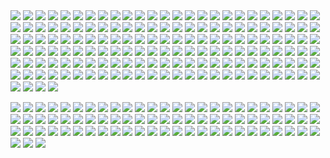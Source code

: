 <img src="https://github.com/buaashupan/clothing/blob/main/skirt/1.jpg"/>
<img src="https://github.com/buaashupan/clothing/blob/main/skirt/2.jpg"/>
<img src="https://github.com/buaashupan/clothing/blob/main/skirt/3.jpg"/>
<img src="https://github.com/buaashupan/clothing/blob/main/skirt/4.jpg"/>
<img src="https://github.com/buaashupan/clothing/blob/main/skirt/5.jpg"/>
<img src="https://github.com/buaashupan/clothing/blob/main/skirt/6.jpg"/>
<img src="https://github.com/buaashupan/clothing/blob/main/skirt/7.jpg"/>
<img src="https://github.com/buaashupan/clothing/blob/main/skirt/8.jpg"/>
<img src="https://github.com/buaashupan/clothing/blob/main/skirt/9.jpg"/>
<img src="https://github.com/buaashupan/clothing/blob/main/skirt/10.jpg"/>
<img src="https://github.com/buaashupan/clothing/blob/main/skirt/11.jpg"/>
<img src="https://github.com/buaashupan/clothing/blob/main/skirt/12.jpg"/>
<img src="https://github.com/buaashupan/clothing/blob/main/skirt/13.jpg"/>
<img src="https://github.com/buaashupan/clothing/blob/main/skirt/14.jpg"/>
<img src="https://github.com/buaashupan/clothing/blob/main/skirt/15.jpg"/>
<img src="https://github.com/buaashupan/clothing/blob/main/skirt/16.jpg"/>
<img src="https://github.com/buaashupan/clothing/blob/main/skirt/17.jpg"/>
<img src="https://github.com/buaashupan/clothing/blob/main/skirt/18.jpg"/>
<img src="https://github.com/buaashupan/clothing/blob/main/skirt/19.jpg"/>
<img src="https://github.com/buaashupan/clothing/blob/main/skirt/20.jpg"/>
<img src="https://github.com/buaashupan/clothing/blob/main/skirt/21.jpg"/>
<img src="https://github.com/buaashupan/clothing/blob/main/skirt/22.jpg"/>
<img src="https://github.com/buaashupan/clothing/blob/main/skirt/23.jpg"/>
<img src="https://github.com/buaashupan/clothing/blob/main/skirt/24.jpg"/>
<img src="https://github.com/buaashupan/clothing/blob/main/skirt/25.jpg"/>
<img src="https://github.com/buaashupan/clothing/blob/main/skirt/26.jpg"/>
<img src="https://github.com/buaashupan/clothing/blob/main/skirt/27.jpg"/>
<img src="https://github.com/buaashupan/clothing/blob/main/skirt/28.jpg"/>
<img src="https://github.com/buaashupan/clothing/blob/main/skirt/29.jpg"/>
<img src="https://github.com/buaashupan/clothing/blob/main/skirt/30.jpg"/>
<img src="https://github.com/buaashupan/clothing/blob/main/skirt/31.jpg"/>
<img src="https://github.com/buaashupan/clothing/blob/main/skirt/32.jpg"/>
<img src="https://github.com/buaashupan/clothing/blob/main/skirt/33.jpg"/>
<img src="https://github.com/buaashupan/clothing/blob/main/skirt/34.jpg"/>
<img src="https://github.com/buaashupan/clothing/blob/main/skirt/35.jpg"/>
<img src="https://github.com/buaashupan/clothing/blob/main/skirt/36.jpg"/>
<img src="https://github.com/buaashupan/clothing/blob/main/skirt/37.jpg"/>
<img src="https://github.com/buaashupan/clothing/blob/main/skirt/38.jpg"/>
<img src="https://github.com/buaashupan/clothing/blob/main/skirt/39.jpg"/>
<img src="https://github.com/buaashupan/clothing/blob/main/skirt/40.jpg"/>
<img src="https://github.com/buaashupan/clothing/blob/main/skirt/41.jpg"/>
<img src="https://github.com/buaashupan/clothing/blob/main/skirt/42.jpg"/>
<img src="https://github.com/buaashupan/clothing/blob/main/skirt/43.jpg"/>
<img src="https://github.com/buaashupan/clothing/blob/main/skirt/44.jpg"/>
<img src="https://github.com/buaashupan/clothing/blob/main/skirt/45.jpg"/>
<img src="https://github.com/buaashupan/clothing/blob/main/skirt/46.jpg"/>
<img src="https://github.com/buaashupan/clothing/blob/main/skirt/47.jpg"/>
<img src="https://github.com/buaashupan/clothing/blob/main/skirt/48.jpg"/>
<img src="https://github.com/buaashupan/clothing/blob/main/skirt/49.jpg"/>
<img src="https://github.com/buaashupan/clothing/blob/main/skirt/50.jpg"/>
<img src="https://github.com/buaashupan/clothing/blob/main/skirt/51.jpg"/>
<img src="https://github.com/buaashupan/clothing/blob/main/skirt/52.jpg"/>
<img src="https://github.com/buaashupan/clothing/blob/main/skirt/53.jpg"/>
<img src="https://github.com/buaashupan/clothing/blob/main/skirt/54.jpg"/>
<img src="https://github.com/buaashupan/clothing/blob/main/skirt/55.jpg"/>
<img src="https://github.com/buaashupan/clothing/blob/main/skirt/56.jpg"/>
<img src="https://github.com/buaashupan/clothing/blob/main/skirt/57.jpg"/>
<img src="https://github.com/buaashupan/clothing/blob/main/skirt/58.jpg"/>
<img src="https://github.com/buaashupan/clothing/blob/main/skirt/59.jpg"/>
<img src="https://github.com/buaashupan/clothing/blob/main/skirt/60.jpg"/>
<img src="https://github.com/buaashupan/clothing/blob/main/skirt/61.jpg"/>
<img src="https://github.com/buaashupan/clothing/blob/main/skirt/62.jpg"/>
<img src="https://github.com/buaashupan/clothing/blob/main/skirt/63.jpg"/>
<img src="https://github.com/buaashupan/clothing/blob/main/skirt/64.jpg"/>
<img src="https://github.com/buaashupan/clothing/blob/main/skirt/65.jpg"/>
<img src="https://github.com/buaashupan/clothing/blob/main/skirt/66.jpg"/>
<img src="https://github.com/buaashupan/clothing/blob/main/skirt/67.jpg"/>
<img src="https://github.com/buaashupan/clothing/blob/main/skirt/68.jpg"/>
<img src="https://github.com/buaashupan/clothing/blob/main/skirt/69.jpg"/>
<img src="https://github.com/buaashupan/clothing/blob/main/skirt/70.jpg"/>
<img src="https://github.com/buaashupan/clothing/blob/main/skirt/71.jpg"/>
<img src="https://github.com/buaashupan/clothing/blob/main/skirt/72.jpg"/>
<img src="https://github.com/buaashupan/clothing/blob/main/skirt/73.jpg"/>
<img src="https://github.com/buaashupan/clothing/blob/main/skirt/74.jpg"/>
<img src="https://github.com/buaashupan/clothing/blob/main/skirt/75.jpg"/>
<img src="https://github.com/buaashupan/clothing/blob/main/skirt/76.jpg"/>
<img src="https://github.com/buaashupan/clothing/blob/main/skirt/77.jpg"/>
<img src="https://github.com/buaashupan/clothing/blob/main/skirt/78.jpg"/>
<img src="https://github.com/buaashupan/clothing/blob/main/skirt/79.jpg"/>
<img src="https://github.com/buaashupan/clothing/blob/main/skirt/80.jpg"/>
<img src="https://github.com/buaashupan/clothing/blob/main/skirt/81.jpg"/>
<img src="https://github.com/buaashupan/clothing/blob/main/skirt/82.jpg"/>
<img src="https://github.com/buaashupan/clothing/blob/main/skirt/83.jpg"/>
<img src="https://github.com/buaashupan/clothing/blob/main/skirt/84.jpg"/>
<img src="https://github.com/buaashupan/clothing/blob/main/skirt/85.jpg"/>
<img src="https://github.com/buaashupan/clothing/blob/main/skirt/86.jpg"/>
<img src="https://github.com/buaashupan/clothing/blob/main/skirt/87.jpg"/>
<img src="https://github.com/buaashupan/clothing/blob/main/skirt/88.jpg"/>
<img src="https://github.com/buaashupan/clothing/blob/main/skirt/89.jpg"/>
<img src="https://github.com/buaashupan/clothing/blob/main/skirt/90.jpg"/>
<img src="https://github.com/buaashupan/clothing/blob/main/skirt/91.jpg"/>
<img src="https://github.com/buaashupan/clothing/blob/main/skirt/92.jpg"/>
<img src="https://github.com/buaashupan/clothing/blob/main/skirt/93.jpg"/>
<img src="https://github.com/buaashupan/clothing/blob/main/skirt/94.jpg"/>
<img src="https://github.com/buaashupan/clothing/blob/main/skirt/95.jpg"/>
<img src="https://github.com/buaashupan/clothing/blob/main/skirt/96.jpg"/>
<img src="https://github.com/buaashupan/clothing/blob/main/skirt/97.jpg"/>
<img src="https://github.com/buaashupan/clothing/blob/main/skirt/98.jpg"/>
<img src="https://github.com/buaashupan/clothing/blob/main/skirt/99.jpg"/>
<img src="https://github.com/buaashupan/clothing/blob/main/skirt/100.jpg"/>
<img src="https://github.com/buaashupan/clothing/blob/main/skirt/101.jpg"/>
<img src="https://github.com/buaashupan/clothing/blob/main/skirt/102.jpg"/>
<img src="https://github.com/buaashupan/clothing/blob/main/skirt/103.jpg"/>
<img src="https://github.com/buaashupan/clothing/blob/main/skirt/104.jpg"/>
<img src="https://github.com/buaashupan/clothing/blob/main/skirt/105.jpg"/>
<img src="https://github.com/buaashupan/clothing/blob/main/skirt/106.jpg"/>
<img src="https://github.com/buaashupan/clothing/blob/main/skirt/107.jpg"/>
<img src="https://github.com/buaashupan/clothing/blob/main/skirt/108.jpg"/>
<img src="https://github.com/buaashupan/clothing/blob/main/skirt/109.jpg"/>
<img src="https://github.com/buaashupan/clothing/blob/main/skirt/110.jpg"/>
<img src="https://github.com/buaashupan/clothing/blob/main/skirt/111.jpg"/>
<img src="https://github.com/buaashupan/clothing/blob/main/skirt/112.jpg"/>
<img src="https://github.com/buaashupan/clothing/blob/main/skirt/113.jpg"/>
<img src="https://github.com/buaashupan/clothing/blob/main/skirt/114.jpg"/>
<img src="https://github.com/buaashupan/clothing/blob/main/skirt/115.jpg"/>
<img src="https://github.com/buaashupan/clothing/blob/main/skirt/116.jpg"/>
<img src="https://github.com/buaashupan/clothing/blob/main/skirt/117.jpg"/>
<img src="https://github.com/buaashupan/clothing/blob/main/skirt/118.jpg"/>
<img src="https://github.com/buaashupan/clothing/blob/main/skirt/119.jpg"/>
<img src="https://github.com/buaashupan/clothing/blob/main/skirt/120.jpg"/>
<img src="https://github.com/buaashupan/clothing/blob/main/skirt/121.jpg"/>
<img src="https://github.com/buaashupan/clothing/blob/main/skirt/122.jpg"/>
<img src="https://github.com/buaashupan/clothing/blob/main/skirt/123.jpg"/>
<img src="https://github.com/buaashupan/clothing/blob/main/skirt/124.jpg"/>
<img src="https://github.com/buaashupan/clothing/blob/main/skirt/125.jpg"/>
<img src="https://github.com/buaashupan/clothing/blob/main/skirt/126.jpg"/>
<img src="https://github.com/buaashupan/clothing/blob/main/skirt/127.jpg"/>
<img src="https://github.com/buaashupan/clothing/blob/main/skirt/128.jpg"/>
<img src="https://github.com/buaashupan/clothing/blob/main/skirt/129.jpg"/>
<img src="https://github.com/buaashupan/clothing/blob/main/skirt/130.jpg"/>
<img src="https://github.com/buaashupan/clothing/blob/main/skirt/131.jpg"/>
<img src="https://github.com/buaashupan/clothing/blob/main/skirt/132.jpg"/>
<img src="https://github.com/buaashupan/clothing/blob/main/skirt/133.jpg"/>
<img src="https://github.com/buaashupan/clothing/blob/main/skirt/134.jpg"/>
<img src="https://github.com/buaashupan/clothing/blob/main/skirt/135.jpg"/>
<img src="https://github.com/buaashupan/clothing/blob/main/skirt/136.jpg"/>
<img src="https://github.com/buaashupan/clothing/blob/main/skirt/137.jpg"/>
<img src="https://github.com/buaashupan/clothing/blob/main/skirt/138.jpg"/>
<img src="https://github.com/buaashupan/clothing/blob/main/skirt/139.jpg"/>


<img src="https://github.com/buaashupan/clothing/blob/main/man_t_shirt/1.jpg"/>
<img src="https://github.com/buaashupan/clothing/blob/main/man_t_shirt/2.jpg"/>
<img src="https://github.com/buaashupan/clothing/blob/main/man_t_shirt/3.jpg"/>
<img src="https://github.com/buaashupan/clothing/blob/main/man_t_shirt/4.jpg"/>
<img src="https://github.com/buaashupan/clothing/blob/main/man_t_shirt/5.jpg"/>
<img src="https://github.com/buaashupan/clothing/blob/main/man_t_shirt/6.jpg"/>
<img src="https://github.com/buaashupan/clothing/blob/main/man_t_shirt/7.jpg"/>
<img src="https://github.com/buaashupan/clothing/blob/main/man_t_shirt/8.jpg"/>
<img src="https://github.com/buaashupan/clothing/blob/main/man_t_shirt/9.jpg"/>
<img src="https://github.com/buaashupan/clothing/blob/main/man_t_shirt/10.jpg"/>
<img src="https://github.com/buaashupan/clothing/blob/main/man_t_shirt/11.jpg"/>
<img src="https://github.com/buaashupan/clothing/blob/main/man_t_shirt/12.jpg"/>
<img src="https://github.com/buaashupan/clothing/blob/main/man_t_shirt/13.jpg"/>
<img src="https://github.com/buaashupan/clothing/blob/main/man_t_shirt/14.jpg"/>
<img src="https://github.com/buaashupan/clothing/blob/main/man_t_shirt/15.jpg"/>


<img src="https://github.com/buaashupan/clothing/blob/main/man_trousers/1.png"/> <img src="https://github.com/buaashupan/clothing/blob/main/man_trousers/2.png"/>
<img src="https://github.com/buaashupan/clothing/blob/main/man_trousers/3.png"/> <img src="https://github.com/buaashupan/clothing/blob/main/man_trousers/4.png"/>
<img src="https://github.com/buaashupan/clothing/blob/main/man_trousers/5.png"/> <img src="https://github.com/buaashupan/clothing/blob/main/man_trousers/6.png"/>
<img src="https://github.com/buaashupan/clothing/blob/main/man_trousers/7.png"/> <img src="https://github.com/buaashupan/clothing/blob/main/man_trousers/8.png"/>
<img src="https://github.com/buaashupan/clothing/blob/main/man_trousers/9.png"/> <img src="https://github.com/buaashupan/clothing/blob/main/man_trousers/10.png"/>
<img src="https://github.com/buaashupan/clothing/blob/main/man_trousers/11.png"/> <img src="https://github.com/buaashupan/clothing/blob/main/man_trousers/12.png"/>
<img src="https://github.com/buaashupan/clothing/blob/main/man_trousers/13.png"/> <img src="https://github.com/buaashupan/clothing/blob/main/man_trousers/14.png"/>
<img src="https://github.com/buaashupan/clothing/blob/main/man_trousers/15.png"/> <img src="https://github.com/buaashupan/clothing/blob/main/man_trousers/16.png"/>
<img src="https://github.com/buaashupan/clothing/blob/main/man_trousers/17.png"/> <img src="https://github.com/buaashupan/clothing/blob/main/man_trousers/18.png"/>
<img src="https://github.com/buaashupan/clothing/blob/main/man_trousers/19.png"/> <img src="https://github.com/buaashupan/clothing/blob/main/man_trousers/20.png"/>
<img src="https://github.com/buaashupan/clothing/blob/main/man_trousers/21.png"/> <img src="https://github.com/buaashupan/clothing/blob/main/man_trousers/22.png"/>
<img src="https://github.com/buaashupan/clothing/blob/main/man_trousers/23.png"/> <img src="https://github.com/buaashupan/clothing/blob/main/man_trousers/24.png"/>
<img src="https://github.com/buaashupan/clothing/blob/main/man_trousers/25.png"/> <img src="https://github.com/buaashupan/clothing/blob/main/man_trousers/26.png"/>
<img src="https://github.com/buaashupan/clothing/blob/main/man_trousers/27.png"/> <img src="https://github.com/buaashupan/clothing/blob/main/man_trousers/28.png"/>
<img src="https://github.com/buaashupan/clothing/blob/main/man_trousers/29.png"/> <img src="https://github.com/buaashupan/clothing/blob/main/man_trousers/30.png"/>
<img src="https://github.com/buaashupan/clothing/blob/main/man_trousers/31.png"/> <img src="https://github.com/buaashupan/clothing/blob/main/man_trousers/32.png"/>
<img src="https://github.com/buaashupan/clothing/blob/main/man_trousers/33.png"/> <img src="https://github.com/buaashupan/clothing/blob/main/man_trousers/34.png"/>
<img src="https://github.com/buaashupan/clothing/blob/main/man_trousers/35.png"/> <img src="https://github.com/buaashupan/clothing/blob/main/man_trousers/36.png"/>
<img src="https://github.com/buaashupan/clothing/blob/main/man_trousers/37.png"/> <img src="https://github.com/buaashupan/clothing/blob/main/man_trousers/38.png"/>
<img src="https://github.com/buaashupan/clothing/blob/main/man_trousers/39.png"/> <img src="https://github.com/buaashupan/clothing/blob/main/man_trousers/40.png"/>
<img src="https://github.com/buaashupan/clothing/blob/main/man_trousers/41.png"/> <img src="https://github.com/buaashupan/clothing/blob/main/man_trousers/42.png"/>
<img src="https://github.com/buaashupan/clothing/blob/main/man_trousers/43.png"/> <img src="https://github.com/buaashupan/clothing/blob/main/man_trousers/44.png"/>
<img src="https://github.com/buaashupan/clothing/blob/main/man_trousers/45.png"/> <img src="https://github.com/buaashupan/clothing/blob/main/man_trousers/46.png"/>
<img src="https://github.com/buaashupan/clothing/blob/main/man_trousers/47.png"/> <img src="https://github.com/buaashupan/clothing/blob/main/man_trousers/48.png"/>
<img src="https://github.com/buaashupan/clothing/blob/main/man_trousers/49.png"/> <img src="https://github.com/buaashupan/clothing/blob/main/man_trousers/50.png"/>
<img src="https://github.com/buaashupan/clothing/blob/main/man_trousers/51.png"/> <img src="https://github.com/buaashupan/clothing/blob/main/man_trousers/52.png"/>
<img src="https://github.com/buaashupan/clothing/blob/main/man_trousers/53.png"/> <img src="https://github.com/buaashupan/clothing/blob/main/man_trousers/54.png"/>
<img src="https://github.com/buaashupan/clothing/blob/main/man_trousers/55.png"/> <img src="https://github.com/buaashupan/clothing/blob/main/man_trousers/56.png"/>
<img src="https://github.com/buaashupan/clothing/blob/main/man_trousers/57.png"/> <img src="https://github.com/buaashupan/clothing/blob/main/man_trousers/58.png"/>
<img src="https://github.com/buaashupan/clothing/blob/main/man_trousers/59.png"/> <img src="https://github.com/buaashupan/clothing/blob/main/man_trousers/60.png"/>
<img src="https://github.com/buaashupan/clothing/blob/main/man_trousers/61.png"/> <img src="https://github.com/buaashupan/clothing/blob/main/man_trousers/62.png"/>
<img src="https://github.com/buaashupan/clothing/blob/main/man_trousers/63.png"/> <img src="https://github.com/buaashupan/clothing/blob/main/man_trousers/64.png"/>
<img src="https://github.com/buaashupan/clothing/blob/main/man_trousers/65.png"/> <img src="https://github.com/buaashupan/clothing/blob/main/man_trousers/66.png"/>
<img src="https://github.com/buaashupan/clothing/blob/main/man_trousers/67.png"/> <img src="https://github.com/buaashupan/clothing/blob/main/man_trousers/68.png"/>
<img src="https://github.com/buaashupan/clothing/blob/main/man_trousers/69.png"/> <img src="https://github.com/buaashupan/clothing/blob/main/man_trousers/70.png"/>
<img src="https://github.com/buaashupan/clothing/blob/main/man_trousers/71.png"/> <img src="https://github.com/buaashupan/clothing/blob/main/man_trousers/72.png"/>
<img src="https://github.com/buaashupan/clothing/blob/main/man_trousers/73.png"/> <img src="https://github.com/buaashupan/clothing/blob/main/man_trousers/74.png"/>
<img src="https://github.com/buaashupan/clothing/blob/main/man_trousers/75.png"/> <img src="https://github.com/buaashupan/clothing/blob/main/man_trousers/76.png"/>
<img src="https://github.com/buaashupan/clothing/blob/main/man_trousers/77.png"/> <img src="https://github.com/buaashupan/clothing/blob/main/man_trousers/78.png"/>
